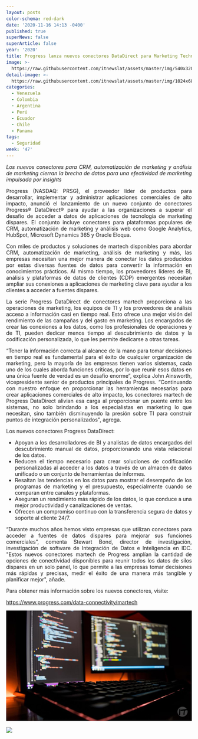 ```yaml
---
layout: posts
color-schema: red-dark
date: '2020-11-16 14:13 -0400'
published: true
superNews: false
superArticle: false
year: '2020'
title: Progress lanza nuevos conectores DataDirect para Marketing Technology Stack
image: >-
  https://raw.githubusercontent.com/itnewslat/assets/master/img/540x320/Teclado-Monitor-p.jpg
detail-image: >-
  https://raw.githubusercontent.com/itnewslat/assets/master/img/1024x680/Teclado-Monitor-g.jpg
categories:
  - Venezuela
  - Colombia
  - Argentina
  - Perú
  - Ecuador
  - Chile
  - Panama
tags:
  - Seguridad
week: '47'
---
```

<p style="text-align: justify;"><em>Los nuevos conectores para CRM, automatización de marketing y análisis de marketing cierran la brecha de datos para una efectividad de marketing impulsada por insights</em></p>
<p style="text-align: justify;">Progress (NASDAQ: PRSG), el proveedor líder de productos para desarrollar, implementar y administrar aplicaciones comerciales de alto impacto, anunció el lanzamiento de un nuevo conjunto de conectores Progress® DataDirect® para ayudar a las organizaciones a superar el desafío de acceder a datos de aplicaciones de tecnología de marketing dispares. El conjunto incluye conectores para plataformas populares de CRM, automatización de marketing y análisis web como Google Analytics, HubSpot, Microsoft Dynamics 365 y Oracle Eloqua.</p>
<p style="text-align: justify;">Con miles de productos y soluciones de martech disponibles para abordar CRM, automatización de marketing, análisis de marketing y más, las empresas necesitan una mejor manera de conectar los datos producidos por estas diversas fuentes de datos para convertir la información en conocimientos prácticos. Al mismo tiempo, los proveedores líderes de BI, análisis y plataformas de datos de clientes (CDP) emergentes necesitan ampliar sus conexiones a aplicaciones de marketing clave para ayudar a los clientes a acceder a fuentes dispares.</p>
<p style="text-align: justify;">La serie Progress DataDirect de conectores martech proporciona a las operaciones de marketing, los equipos de TI y los proveedores de análisis acceso a información casi en tiempo real. Esto ofrece una mejor visión del rendimiento de las campañas y del gasto en marketing. Los encargados de crear las conexiones a los datos, como los profesionales de operaciones y de TI, pueden dedicar menos tiempo al descubrimiento de datos y la codificación personalizada, lo que les permite dedicarse a otras tareas.</p>
<p style="text-align: justify;">“Tener la información correcta al alcance de la mano para tomar decisiones en tiempo real es fundamental para el éxito de cualquier organización de marketing, pero la mayoría de las empresas tienen varios sistemas, cada uno de los cuales aborda funciones críticas, por lo que reunir esos datos en una única fuente de verdad es un desafío enorme”, explica John Ainsworth, vicepresidente senior de productos principales de Progress. “Continuando con nuestro enfoque en proporcionar las herramientas necesarias para crear aplicaciones comerciales de alto impacto, los conectores martech de Progress DataDirect alivian esa carga al proporcionar un puente entre los sistemas, no solo brindando a los especialistas en marketing lo que necesitan, sino también disminuyendo la presión sobre TI para construir puntos de integración personalizados", agrega.</p>
<p style="text-align: justify;">Los nuevos conectores Progress DataDirect:</p>

<ul style="text-align: justify;">
	<li>Apoyan a los desarrolladores de BI y analistas de datos encargados del descubrimiento manual de datos, proporcionando una vista relacional de los datos.</li>
	<li>Reducen el tiempo necesario para crear soluciones de codificación personalizadas al acceder a los datos a través de un almacén de datos unificado o un conjunto de herramientas de informes.</li>
	<li>Resaltan las tendencias en los datos para mostrar el desempeño de los programas de marketing y el presupuesto, especialmente cuando se comparan entre canales y plataformas.</li>
	<li>Aseguran un rendimiento más rápido de los datos, lo que conduce a una mejor productividad y canalizaciones de ventas.</li>
	<li>Ofrecen un compromiso continuo con la transferencia segura de datos y soporte al cliente 24/7.</li>
</ul>
<p style="text-align: justify;">“Durante muchos años hemos visto empresas que utilizan conectores para acceder a fuentes de datos dispares para mejorar sus funciones comerciales”, comenta Stewart Bond, director de investigación, investigación de software de Integración de Datos e Inteligencia en IDC. "Estos nuevos conectores martech de Progress amplían la cantidad de opciones de conectividad disponibles para reunir todos los datos de silos dispares en un solo panel, lo que permite a las empresas tomar decisiones más rápidas y precisas, medir el éxito de una manera más tangible y planificar mejor", añade.</p>
<p style="text-align: justify;">Para obtener más información sobre los nuevos conectores, visite:</p>
<p style="text-align: justify;"><a href="https://www.progress.com/data-connectivity/martech">https://www.progress.com/data-connectivity/martech</a></p>

![](https://raw.githubusercontent.com/itnewslat/assets/master/img/540x320/Teclado-Monitor-p.jpg)


<img src="https://tracker.metricool.com/c3po.jpg?hash=56f88a41e39ab42c063cc51676587a04"/>